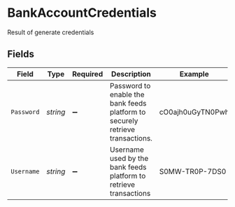 # BankAccountCredentials

Result of generate credentials


## Fields

| Field                                                                         | Type                                                                          | Required                                                                      | Description                                                                   | Example                                                                       |
| ----------------------------------------------------------------------------- | ----------------------------------------------------------------------------- | ----------------------------------------------------------------------------- | ----------------------------------------------------------------------------- | ----------------------------------------------------------------------------- |
| `Password`                                                                    | *string*                                                                      | :heavy_minus_sign:                                                            | Password to enable the bank feeds platform to securely retrieve transactions. | cO0ajh0uGyTN0Pwh                                                              |
| `Username`                                                                    | *string*                                                                      | :heavy_minus_sign:                                                            | Username used by the bank feeds platform to retrieve transactions             | S0MW-TR0P-7DS0                                                                |